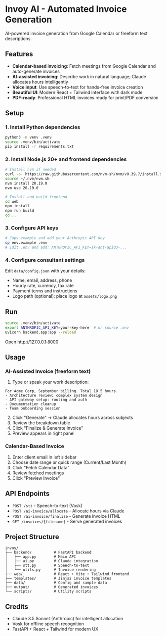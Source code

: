 # Invoy AI - Automated Invoice Generation

AI-powered invoice generation from Google Calendar or freeform text descriptions.

## Features

- **Calendar-based invoicing**: Fetch meetings from Google Calendar and auto-generate invoices
- **AI-assisted invoicing**: Describe work in natural language; Claude allocates hours intelligently
- **Voice input**: Use speech-to-text for hands-free invoice creation
- **Beautiful UI**: Modern React + Tailwind interface with dark mode
- **PDF-ready**: Professional HTML invoices ready for print/PDF conversion

## Setup

### 1. Install Python dependencies
```bash
python3 -m venv .venv
source .venv/bin/activate
pip install -r requirements.txt
```

### 2. Install Node.js 20+ and frontend dependencies
```bash
# Install nvm if needed
curl -o- https://raw.githubusercontent.com/nvm-sh/nvm/v0.39.7/install.sh | bash
source ~/.nvm/nvm.sh
nvm install 20.19.0
nvm use 20.19.0

# Install and build frontend
cd web
npm install
npm run build
cd ..
```

### 3. Configure API keys
```bash
# Copy example and add your Anthropic API key
cp env.example .env
# Edit .env and add: ANTHROPIC_API_KEY=sk-ant-api03-...
```

### 4. Configure consultant settings
Edit `data/config.json` with your details:
- Name, email, address, phone
- Hourly rate, currency, tax rate
- Payment terms and instructions
- Logo path (optional): place logo at `assets/logo.png`

## Run

```bash
source .venv/bin/activate
export ANTHROPIC_API_KEY=your-key-here  # or source .env
uvicorn backend.app:app --reload
```

Open http://127.0.0.1:8000

## Usage

### AI-Assisted Invoice (freeform text)

1. Type or speak your work description:
```
For Acme Corp, September billing. Total 18.5 hours.
- Architecture review: complex system design
- API gateway setup: routing and auth
- Documentation cleanup
- Team onboarding session
```

2. Click "Generate" → Claude allocates hours across subjects
3. Review the breakdown table
4. Click "Finalize & Generate Invoice"
5. Preview appears in right panel

### Calendar-Based Invoice

1. Enter client email in left sidebar
2. Choose date range or quick range (Current/Last Month)
3. Click "Fetch Calendar Data"
4. Review fetched meetings
5. Click "Preview Invoice"

## API Endpoints

- `POST /stt` - Speech-to-text (Vosk)
- `POST /ai-invoice/allocate` - Allocate hours via Claude
- `POST /ai-invoice/finalize` - Generate invoice HTML
- `GET /invoices/{filename}` - Serve generated invoices

## Project Structure

```
invoy/
├── backend/          # FastAPI backend
│   ├── app.py        # Main API
│   ├── ai.py         # Claude integration
│   ├── stt.py        # Speech-to-text
│   └── utils.py      # Invoice rendering
├── web/              # React + Vite + Tailwind frontend
├── templates/        # Jinja2 invoice templates
├── data/             # Config and sample data
├── output/           # Generated invoices
└── scripts/          # Utility scripts
```

## Credits

- Claude 3.5 Sonnet (Anthropic) for intelligent allocation
- Vosk for offline speech recognition
- FastAPI + React + Tailwind for modern UX